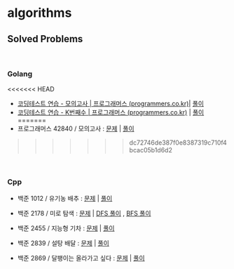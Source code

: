 # algorithms

## Solved Problems



<br/>

### Golang

<<<<<<< HEAD
- [코딩테스트 연습 - 모의고사 | 프로그래머스 (programmers.co.kr)](https://programmers.co.kr/learn/courses/30/lessons/42840)| [풀이](golang/p42840.go) 
- [코딩테스트 연습 - K번째수 | 프로그래머스 (programmers.co.kr)](https://programmers.co.kr/learn/courses/30/lessons/42748) | [풀이](golang/p42748.go)
=======
- 프로그래머스 42840 / 모의고사 : [문제](https://programmers.co.kr/learn/courses/30/lessons/42840) | [풀이](golang/p42840.go) 
>>>>>>> dc72746de387f0e8387319c710f4bcac05b1d6d2



<br/>

### Cpp

* 백준 1012 / 유기농 배추 : [문제](https://www.acmicpc.net/problem/1012) | [풀이](https://github.com/wallees/algorithm_practice/blob/master/bj_1012.cpp)

* 백준 2178 / 미로 탐색 : [문제](https://www.acmicpc.net/problem/2178) | [DFS 풀이](https://github.com/wallees/algorithm_practice/blob/master/bj_2178_DFS.cpp) , [BFS 풀이](https://github.com/wallees/algorithm_practice/blob/master/bj_2178_BFS.cpp)

* 백준 2455 / 지능형 기차 : [문제](https://www.acmicpc.net/problem/2455) | [풀이](https://github.com/wallees/algorithm_practice/blob/master/bj_2455.cpp)

* 백준 2839 / 설탕 배달 : [문제](https://www.acmicpc.net/problem/2839) | [풀이](https://github.com/wallees/algorithm_practice/blob/master/bj_2839.cpp)

* 백준 2869 / 달팽이는 올라가고 싶다 : [문제](https://www.acmicpc.net/problem/2869) | [풀이](https://github.com/wallees/algorithm_practice/blob/master/bj_2869.cpp)



